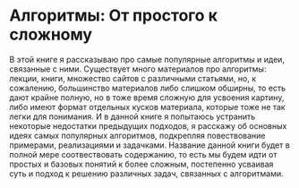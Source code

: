 Алгоритмы: От простого к сложному
=======

В этой книге я рассказываю про самые популярные алгоритмы и идеи, связанные с ними. Существует много материалов про алгоритмы: лекции, книги, множество сайтов с различными статьями, но, к сожалению, большинство материалов либо слишком обширны, то есть дают крайне полную, но в тоже время сложную для усвоения картину, либо имеют формат отдельных кусков материала, которые тоже не так легки для понимания. И в данной книге я попытаюсь устранить некоторые недостатки предыдущих подходов, я расскажу об основных идеях самых популярных алгоритмов, подкрепляя повествование примерами, реализациями и задачками. Название данной книги будет в полной мере соотвествовать содержанию, то есть мы будем идти от простых и базовых понятий к более сложным, постепенно усваивая суть и подход к решению различных задач, связанных с алгоритмами. 